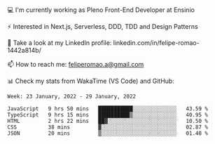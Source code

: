 💻 I'm currently working as Pleno Front-End Developer at Ensinio

⚡ Interested in Next.js, Serverless, DDD, TDD and Design Patterns

👥 Take a look at my LinkedIn profile: linkedin.com/in/felipe-romao-1442a814b/

📫 How to reach me: feliperomao.a@gmail.com

📊 Check my stats from WakaTime (VS Code) and GitHub:

<!--START_SECTION:waka-->
```text
Week: 23 January, 2022 - 29 January, 2022

JavaScript   9 hrs 50 mins   ███████████░░░░░░░░░░░░░░   43.59 % 
TypeScript   9 hrs 15 mins   ██████████▒░░░░░░░░░░░░░░   40.95 % 
HTML         2 hrs 22 mins   ██▓░░░░░░░░░░░░░░░░░░░░░░   10.50 % 
CSS          38 mins         ▓░░░░░░░░░░░░░░░░░░░░░░░░   02.87 % 
JSON         20 mins         ▒░░░░░░░░░░░░░░░░░░░░░░░░   01.48 % 
```
<!--END_SECTION:waka-->
